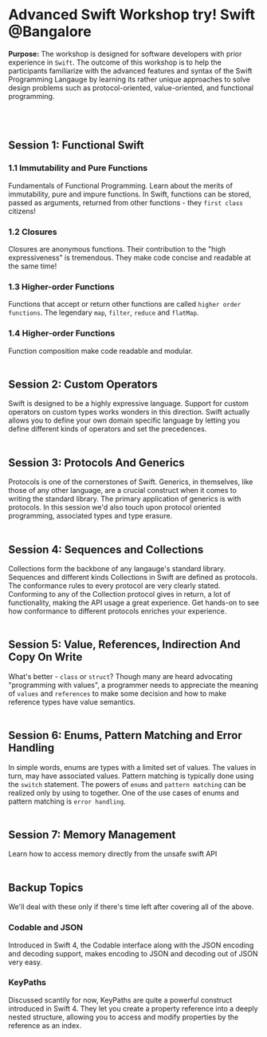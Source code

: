 # Advanced Swift Workshop try! Swift @Bangalore
**Purpose:** The workshop is designed for software developers with prior experience in `Swift`. The outcome of this workshop is to help the participants familiarize with the advanced features and syntax of the Swift Programming Langauge by learning its rather unique approaches to solve design problems such as protocol-oriented, value-oriented, and functional programming.

<br>
<br>

## Session 1: Functional Swift
### 1.1 Immutability and Pure Functions
Fundamentals of Functional Programming. Learn about the merits of immutability, pure and impure functions. In Swift, functions can be stored, passed as arguments, returned from other functions - they `first class` citizens!
### 1.2 Closures
Closures are anonymous functions. Their contribution to the "high expressiveness" is tremendous. They make code concise and readable at the same time!
### 1.3 Higher-order Functions
Functions that accept or return other functions are called `higher order functions`. The legendary `map`, `filter`, `reduce` and `flatMap`.
### 1.4 Higher-order Functions
Function composition make code readable and modular.
<br>
<br>

## Session 2: Custom Operators
Swift is designed to be a highly expressive language. Support for custom operators on custom types works wonders in this direction. Swift actually allows you to define your own domain specific language by letting you define different kinds of operators and set the precedences. 
<br>
<br>

## Session 3: Protocols And Generics
Protocols is one of the cornerstones of Swift. Generics, in themselves, like those of any other language, are a crucial construct when it comes to writing the standard library. The primary application of generics is with protocols. In this session we'd also touch upon protocol oriented programming, associated types and type erasure.
<br>
<br>

## Session 4: Sequences and Collections
Collections form the backbone of any langauge's standard library. Sequences and different kinds Collections in Swift are defined as protocols. The conformance rules to every protocol are very clearly stated. Conforming to any of the Collection protocol gives in return, a lot of functionality, making the API usage a great experience. Get hands-on to see how conformance to different protocols enriches your experience. 
<br>
<br>

## Session 5: Value, References, Indirection And Copy On Write
What's better - `class` or `struct`? Though many are heard advocating "programming with values", a programmer needs to appreciate the meaning of `values` and `references` to make some decision and how to make reference types have value semantics.
<br>
<br>

## Session 6: Enums, Pattern Matching and Error Handling
In simple words, enums are types with a limited set of values. The values in turn, may have associated values. Pattern matching is typically done using the `switch` statement. The powers of `enums` and `pattern matching` can be realized only by using to together. One of the use cases of enums and pattern matching is `error handling`. 
<br>
<br>

## Session 7: Memory Management
Learn how to access memory directly from the unsafe swift API
<br>
<br>

## Backup Topics
We'll deal with these only if there's time left after covering all of the above. 
### Codable and JSON
Introduced in Swift 4, the Codable interface along with the JSON encoding and decoding support, makes encoding to JSON and decoding out of JSON very easy.
### KeyPaths
Discussed scantily for now, KeyPaths are quite a powerful construct introduced in Swift 4. They let you create a property reference into a deeply nested structure, allowing you to access and modify properties by the reference as an index. 
